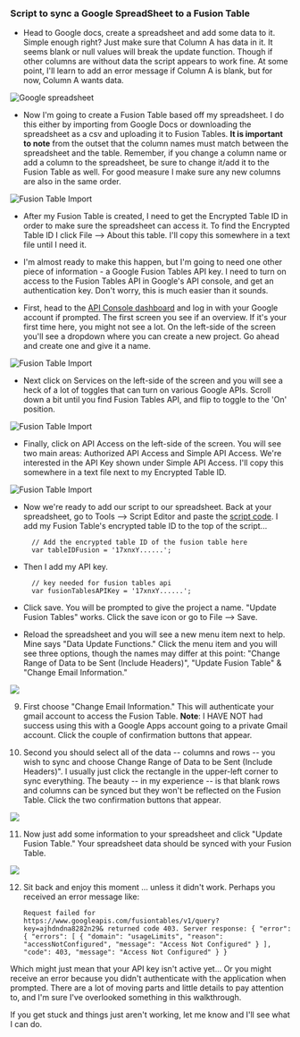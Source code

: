 ### Script to sync a Google SpreadSheet to a Fusion Table

* Head to Google docs, create a spreadsheet and add some data to it. Simple enough right? Just make sure that Column A has data in it. It seems blank or null values will break the update function. Though if other columns are without data the script appears to work fine. At some point, I'll learn to add an error message if Column A is blank, but for now, Column A wants data.

![Google spreadsheet](http://archives.chrislkeller.com/blog-images/2012/01/37380956-2012-01-31_11h24_34.png)

* Now I'm going to create a Fusion Table based off my spreadsheet. I do this either by importing from Google Docs or downloading the spreadsheet as a csv and uploading it to Fusion Tables. **It is important to note** from the outset that the column names must match between the spreadsheet and the table. Remember, if you change a column name or add a column to the spreadsheet, be sure to change it/add it to the Fusion Table as well. For good measure I make sure any new columns are also in the same order.

![Fusion Table Import](http://archives.chrislkeller.com/blog-images/2012/01/37380957-2012-01-31_11h25_24.png)

* After my Fusion Table is created, I need to get the Encrypted Table ID in order to make sure the spreadsheet can access it. To find the Encrypted Table ID I click File --> About this table. I'll copy this somewhere in a text file until I need it.

* I'm almost ready to make this happen, but I'm going to need one other piece of information - a Google Fusion Tables API key. I need to turn on access to the Fusion Tables API in Google's API console, and get an authentication key. Don't worry, this is much easier than it sounds.

* First, head to the [API Console dashboard](https://code.google.com/apis/console/) and log in with your Google account if prompted. The first screen you see if an overview. If it's your first time here, you might not see a lot. On the left-side of the screen you'll see a dropdown where you can create a new project. Go ahead and create one and give it a name.

![Fusion Table Import](http://archives.chrislkeller.com/blog-images/2013/apis-console.png)

* Next click on Services on the left-side of the screen and you will see a heck of a lot of toggles that can turn on various Google APIs. Scroll down a bit until you find Fusion Tables API, and flip to toggle to the 'On' position.

![Fusion Table Import](http://archives.chrislkeller.com/blog-images/2013/apis-services.png)

* Finally, click on API Access on the left-side of the screen. You will see two main areas: Authorized API Access and Simple API Access. We're interested in the API Key shown under Simple API Access. I'll copy this somewhere in a text file next to my Encrypted Table ID.

![Fusion Table Import](http://archives.chrislkeller.com/blog-images/2013/api-console-key.png)

* Now we're ready to add our script to our spreadsheet. Back at your spreadsheet, go to Tools --&gt; Script Editor and paste the [script code](https://gist.github.com/3013360). I add my Fusion Table's encrypted table ID to the top of the script...

		// Add the encrypted table ID of the fusion table here
		var tableIDFusion = '17xnxY......';

* Then I add my API key.

		// key needed for fusion tables api
		var fusionTablesAPIKey = '17xnxY......';

* Click save. You will be prompted to give the project a name. "Update Fusion Tables" works. Click the save icon or go to File --&gt; Save.

* Reload the spreadsheet and you will see a new menu item next to help. Mine says "Data Update Functions." Click the menu item and you will see three options, though the names may differ at this point: "Change Range of Data to be Sent (Include Headers)", "Update Fusion Table" & "Change Email Information."

![](http://archives.chrislkeller.com/blog-images/2012/01/37380960-2012-01-31_11h30_49.png)

9. First choose "Change Email Information." This will authenticate your gmail account to access the Fusion Table. **Note**: I HAVE NOT had success using this with a Google Apps account going to a private Gmail account. Click the couple of confirmation buttons that appear.

10. Second you should select all of the data -- columns and rows -- you wish to sync and choose Change Range of Data to be Sent (Include Headers)". I usually just click the rectangle in the upper-left corner to sync everything. The beauty -- in my experience -- is that blank rows and columns can be synced but they won't be reflected on the Fusion Table. Click the two confirmation buttons that appear.

![](http://archives.chrislkeller.com/blog-images/2012/01/37380963-2012-01-31_11h35_44.png)

11. Now just add some information to your spreadsheet and click "Update Fusion Table." Your spreadsheet data should be synced with your Fusion Table.

![](http://archives.chrislkeller.com/blog-images/2012/01/37380965-2012-01-31_11h40_29.png)

12. Sit back and enjoy this moment … unless it didn't work. Perhaps you received an error message like:

		Request failed for https://www.googleapis.com/fusiontables/v1/query?key=ajhdndna8282n29& returned code 403. Server response: { "error": { "errors": [ { "domain": "usageLimits", "reason": "accessNotConfigured", "message": "Access Not Configured" } ], "code": 403, "message": "Access Not Configured" } }

Which might just mean that your API key isn't active yet… Or you might receive an error because you didn't authenticate with the application when prompted. There are a lot of moving parts and little details to pay attention to, and I'm sure I've overlooked something in this walkthrough.

If you get stuck and things just aren't working, let me know and I'll see what I can do.